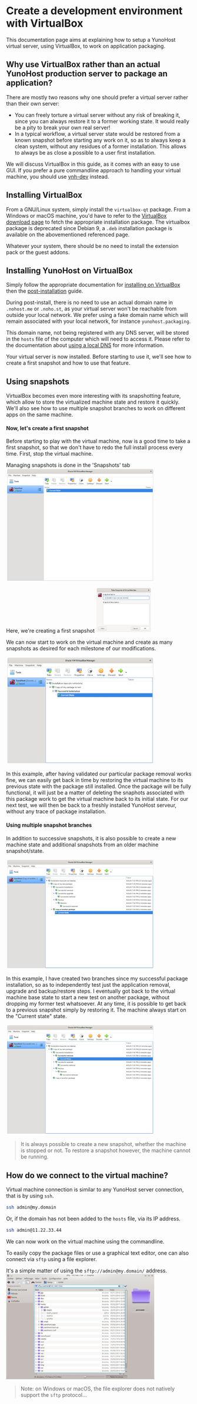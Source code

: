 # Create a development environment with VirtualBox

This documentation page aims at explaining how to setup a YunoHost virtual server, using VirtualBox, to work on application packaging.

## Why use VirtualBox rather than an actual YunoHost production server to package an application?

There are mostly two reasons why one should prefer a virtual server rather than their own server:

- You can freely torture a virtual server without any risk of breaking it, since you can always restore it to a former working state. It would really be a pity to break your own real server!
- In a typical workflow, a virtual server state would be restored from a known snapshot before starting any work on it, so as to always keep a clean system, without any residues of a former installation. This allows to always be as close a possible to a user first installation.

We will discuss VirtualBox in this guide, as it comes with an easy to use GUI. If you prefer a pure commandline approach to handling your virtual machine, you should use [ynh-dev](/dev) instead.

## Installing VirtualBox

From a GNU/Linux system, simply install the `virtualbox-qt` package.
From a Windows or macOS machine, you'd have to refer to the [VirtualBox download page](https://www.virtualbox.org/wiki/Downloads) to fetch the appropriate installation package. The virtualbox package is deprecated since Debian 9, a `.deb` installation package is available on the abovementioned referenced page.

Whatever your system, there should be no need to install the extension pack or the guest addons.

## Installing YunoHost on VirtualBox

Simply follow the appropriate documentation for [installing on VirtualBox](/install_on_virtualbox) then the [post-installation](/postinstall) guide.

During post-install, there is no need to use an actual domain name in `.nohost.me` or `.noho.st`, as your virtual server won't be reachable from outside your local network.
We prefer using a fake domain name which will remain associated with your local network, for instance `yunohost.packaging`.

This domain name, not being registered with any DNS server, will be stored in the `hosts` file of the computer which will need to access it. Please refer to the documentation about [using a local DNS](/dns_local_network) for more information.

Your virtual server is now installed. Before starting to use it, we'll see how to create a first snapshot and how to use that feature.

## Using snapshots

VirtualBox becomes even more interesting with its snapshotting feature, which allow to store the virtualized machine state and restore it quickly.
We'll also see how to use multiple snapshot branches to work on different apps on the same machine.

#### Now, let's create a first snapshot

Before starting to play with the virtual machine, now is a good time to take a first snapshot, so that we don't have to redo the full install process every time.
First, stop the virtual machine.

Managing snapshots is done in the 'Snapshots' tab
<img src="/images/virtualbox_packaging1-en.png" width=80%>

Here, we're creating a first snapshot
<img src="/images/virtualbox_packaging2-en.png" width=30%>

We can now start to work on the virtual machine and create as many snapshots as desired for each milestone of our modifications.

<img src="/images/virtualbox_packaging3-en.png" width=80%>

In this example, after having validated our particular package removal works fine, we can easily get back in time by restoring the virtual machine to its previous state with the package still installed.
Once the package will be fully functional, it will just be a matter of deleting the snaphots associated with this package work to get the virtual machine back to its initial state.
For our next test, we will then be back to a freshly installed YunoHost serveur, without any trace of package installation.

#### Using multiple snapshot branches

In addition to successive snapshots, it is also possible to create a new machine state and additional snapshots from an older machine snapshot/state.

<img src="/images/virtualbox_packaging4-en.png" width=80%>

In this example, I have created two branches since my successful package installation, so as to independently test just the application removal, upgrade and backup/restore steps.
I eventually got back to the virtual machine base state to start a new test on another package, without dropping my former test whatsoever.
At any time, it is possible to get back to a previous snapshot simply by restoring it.
The machine always start on the "Current state" state.

<img src="/images/virtualbox_packaging5-en.png" width=80%>

> It is always possible to create a new snapshot, whether the machine is stopped or not. To restore a snapshot however, the machine cannot be running.

## How do we connect to the virtual machine?

Virtual machine connection is similar to any YunoHost server connection, that is by using `ssh`.

```bash
ssh admin@my.domain
```
Or, if the domain has not been added to the `hosts` file, via its IP address.

```bash
ssh admin@11.22.33.44
```

We can now work on the virtual machine using the commandline.

To easily copy the package files or use a graphical text editor, one can also connect via `sftp` using a file explorer.

It's a simple matter of using the `sftp://admin@my.domain/` address.
<img src="/images/virtualbox_packaging6.jpg" width=80%>

> Note: on Windows or macOS, the file explorer does not natively support the `sftp` protocol...
